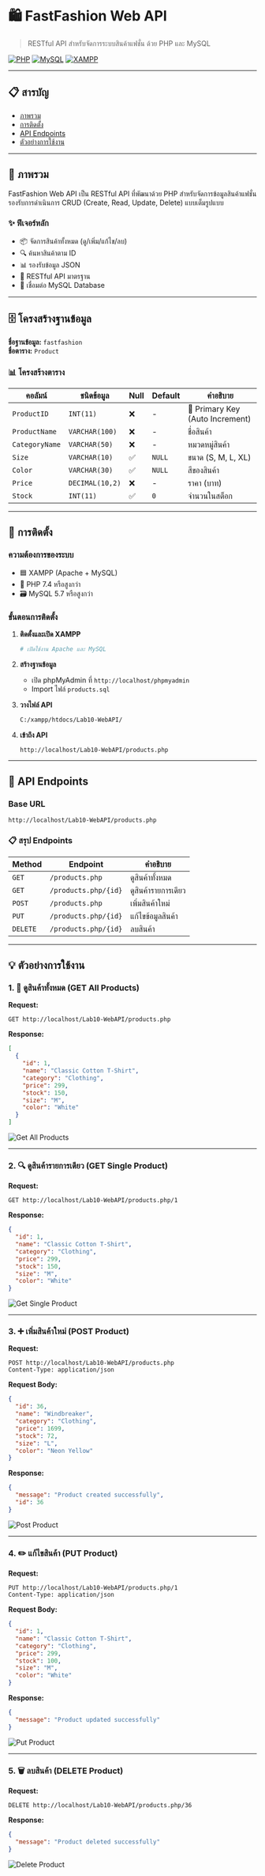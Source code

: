 # 🛍️ FastFashion Web API

> RESTful API สำหรับจัดการระบบสินค้าแฟชั่น ด้วย PHP และ MySQL

[![PHP](https://img.shields.io/badge/PHP-7.4+-777BB4?style=flat&logo=php&logoColor=white)](https://www.php.net/)
[![MySQL](https://img.shields.io/badge/MySQL-8.0+-4479A1?style=flat&logo=mysql&logoColor=white)](https://www.mysql.com/)
[![XAMPP](https://img.shields.io/badge/XAMPP-Compatible-FB7A24?style=flat&logo=xampp&logoColor=white)](https://www.apachefriends.org/)

---

## 📋 สารบัญ

- [ภาพรวม](#-ภาพรวม)
- [การติดตั้ง](#-การติดตั้ง)
- [API Endpoints](#-api-endpoints)
- [ตัวอย่างการใช้งาน](#-ตัวอย่างการใช้งาน)

---

## 🎯 ภาพรวม

FastFashion Web API เป็น RESTful API ที่พัฒนาด้วย PHP สำหรับจัดการข้อมูลสินค้าแฟชั่น รองรับการดำเนินการ CRUD (Create, Read, Update, Delete) แบบเต็มรูปแบบ

### ✨ ฟีเจอร์หลัก

- 📦 จัดการสินค้าทั้งหมด (ดู/เพิ่ม/แก้ไข/ลบ)
- 🔍 ค้นหาสินค้าตาม ID
- 📊 รองรับข้อมูล JSON
- 🚀 RESTful API มาตรฐาน
- 💾 เชื่อมต่อ MySQL Database

---

## 🗄️ โครงสร้างฐานข้อมูล

**ชื่อฐานข้อมูล:** `fastfashion`  
**ชื่อตาราง:** `Product`

### 📊 โครงสร้างตาราง

| คอลัมน์       | ชนิดข้อมูล     | Null | Default | คำอธิบาย                      |
|--------------|---------------|------|---------|------------------------------|
| `ProductID`  | `INT(11)`     | ❌   | -       | 🔑 Primary Key (Auto Increment) |
| `ProductName`| `VARCHAR(100)`| ❌   | -       | ชื่อสินค้า                    |
| `CategoryName`| `VARCHAR(50)`| ❌   | -       | หมวดหมู่สินค้า                |
| `Size`       | `VARCHAR(10)` | ✅   | `NULL`  | ขนาด (S, M, L, XL)            |
| `Color`      | `VARCHAR(30)` | ✅   | `NULL`  | สีของสินค้า                   |
| `Price`      | `DECIMAL(10,2)`| ❌  | -       | ราคา (บาท)                    |
| `Stock`      | `INT(11)`     | ✅   | `0`     | จำนวนในสต็อก                  |

---

## 🚀 การติดตั้ง

### ความต้องการของระบบ

- 🟦 XAMPP (Apache + MySQL)
- 🐘 PHP 7.4 หรือสูงกว่า
- 🗃️ MySQL 5.7 หรือสูงกว่า

### ขั้นตอนการติดตั้ง

1. **ติดตั้งและเปิด XAMPP**
   ```bash
   # เปิดใช้งาน Apache และ MySQL
   ```

2. **สร้างฐานข้อมูล**
   - เปิด phpMyAdmin ที่ `http://localhost/phpmyadmin`
   - Import ไฟล์ `products.sql`

3. **วางไฟล์ API**
   ```bash
   C:/xampp/htdocs/Lab10-WebAPI/
   ```

4. **เข้าถึง API**
   ```
   http://localhost/Lab10-WebAPI/products.php
   ```

---

## 🔌 API Endpoints

### Base URL
```
http://localhost/Lab10-WebAPI/products.php
```

### 📋 สรุป Endpoints

| Method | Endpoint | คำอธิบาย |
|--------|----------|----------|
| `GET` | `/products.php` | ดูสินค้าทั้งหมด |
| `GET` | `/products.php/{id}` | ดูสินค้ารายการเดียว |
| `POST` | `/products.php` | เพิ่มสินค้าใหม่ |
| `PUT` | `/products.php/{id}` | แก้ไขข้อมูลสินค้า |
| `DELETE` | `/products.php/{id}` | ลบสินค้า |

---

## 💡 ตัวอย่างการใช้งาน

### 1. 📖 ดูสินค้าทั้งหมด (GET All Products)

**Request:**
```http
GET http://localhost/Lab10-WebAPI/products.php
```

**Response:**
```json
[
  {
    "id": 1,
    "name": "Classic Cotton T-Shirt",
    "category": "Clothing",
    "price": 299,
    "stock": 150,
    "size": "M",
    "color": "White"
  }
]
```

![Get All Products](images/GetProduct.png)

---

### 2. 🔍 ดูสินค้ารายการเดียว (GET Single Product)

**Request:**
```http
GET http://localhost/Lab10-WebAPI/products.php/1
```

**Response:**
```json
{
  "id": 1,
  "name": "Classic Cotton T-Shirt",
  "category": "Clothing",
  "price": 299,
  "stock": 150,
  "size": "M",
  "color": "White"
}
```

![Get Single Product](images/GetProductID.png)

---

### 3. ➕ เพิ่มสินค้าใหม่ (POST Product)

**Request:**
```http
POST http://localhost/Lab10-WebAPI/products.php
Content-Type: application/json
```

**Request Body:**
```json
{
  "id": 36,
  "name": "Windbreaker",
  "category": "Clothing",
  "price": 1699,
  "stock": 72,
  "size": "L",
  "color": "Neon Yellow"
}
```

**Response:**
```json
{
  "message": "Product created successfully",
  "id": 36
}
```

![Post Product](images/PostProduct.png)

---

### 4. ✏️ แก้ไขสินค้า (PUT Product)

**Request:**
```http
PUT http://localhost/Lab10-WebAPI/products.php/1
Content-Type: application/json
```

**Request Body:**
```json
{
  "id": 1,
  "name": "Classic Cotton T-Shirt",
  "category": "Clothing",
  "price": 299,
  "stock": 100,
  "size": "M",
  "color": "White"
}
```

**Response:**
```json
{
  "message": "Product updated successfully"
}
```

![Put Product](images/PutProductID.png)

---

### 5. 🗑️ ลบสินค้า (DELETE Product)

**Request:**
```http
DELETE http://localhost/Lab10-WebAPI/products.php/36
```

**Response:**
```json
{
  "message": "Product deleted successfully"
}
```

![Delete Product](images/DeleteProductID.png)

